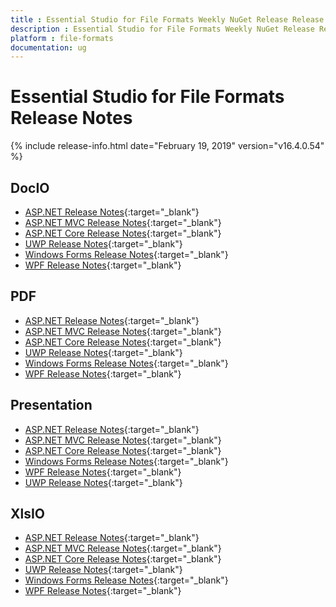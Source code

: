 ```yaml
---
title : Essential Studio for File Formats Weekly NuGet Release Release Notes  
description : Essential Studio for File Formats Weekly NuGet Release Release Notes  
platform : file-formats
documentation: ug
---
```


# Essential Studio for File Formats  Release Notes  

{% include release-info.html date="February 19, 2019" version="v16.4.0.54" %} 

## DocIO

* [ASP.NET Release Notes](/aspnet/release-notes/v16.4.0.54#docio){:target="_blank"}
* [ASP.NET MVC Release Notes](/aspnetmvc/release-notes/v16.4.0.54#docio){:target="_blank"}
* [ASP.NET Core Release Notes](/aspnet-core/release-notes/v16.4.0.54#docio){:target="_blank"}
* [UWP Release Notes](/uwp/release-notes/v16.4.0.54#docio){:target="_blank"}
* [Windows Forms Release Notes](/windowsforms/release-notes/v16.4.0.54#docio){:target="_blank"}
* [WPF Release Notes](/wpf/release-notes/v16.4.0.54#docio){:target="_blank"}


## PDF

* [ASP.NET Release Notes](/aspnet/release-notes/v16.4.0.54#pdf){:target="_blank"}
* [ASP.NET MVC Release Notes](/aspnetmvc/release-notes/v16.4.0.54#pdf){:target="_blank"}
* [ASP.NET Core Release Notes](/aspnet-core/release-notes/v16.4.0.54#pdf){:target="_blank"}
* [UWP Release Notes](/uwp/release-notes/v16.4.0.54#pdf){:target="_blank"}
* [Windows Forms Release Notes](/windowsforms/release-notes/v16.4.0.54#pdf){:target="_blank"}
* [WPF Release Notes](/wpf/release-notes/v16.4.0.54#pdf){:target="_blank"}


## Presentation

* [ASP.NET Release Notes](/aspnet/release-notes/v16.4.0.54#presentation){:target="_blank"}
* [ASP.NET MVC Release Notes](/aspnetmvc/release-notes/v16.4.0.54#presentation){:target="_blank"}
* [ASP.NET Core Release Notes](/aspnet-core/release-notes/v16.4.0.54#presentation){:target="_blank"}
* [Windows Forms Release Notes](/windowsforms/release-notes/v16.4.0.54#presentation){:target="_blank"}
* [WPF Release Notes](/wpf/release-notes/v16.4.0.54#presentation){:target="_blank"}
* [UWP Release Notes](/uwp/release-notes/v16.4.0.54#presentation){:target="_blank"}


## XlsIO

* [ASP.NET Release Notes](/aspnet/release-notes/v16.4.0.54#xlsio){:target="_blank"}
* [ASP.NET MVC Release Notes](/aspnetmvc/release-notes/v16.4.0.54#xlsio){:target="_blank"}
* [ASP.NET Core Release Notes](/aspnet-core/release-notes/v16.4.0.54#xlsio){:target="_blank"}
* [UWP Release Notes](/uwp/release-notes/v16.4.0.54#xlsio){:target="_blank"}
* [Windows Forms Release Notes](/windowsforms/release-notes/v16.4.0.54#xlsio){:target="_blank"}
* [WPF Release Notes](/wpf/release-notes/v16.4.0.54#xlsio){:target="_blank"}